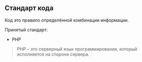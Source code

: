 ## Стандарт кода

Код это правило определённой комбинации информации.
 
Принятый стандарт:

- PHP
> PHP – это серверный язык программирования, который исполняется на стороне сервера.